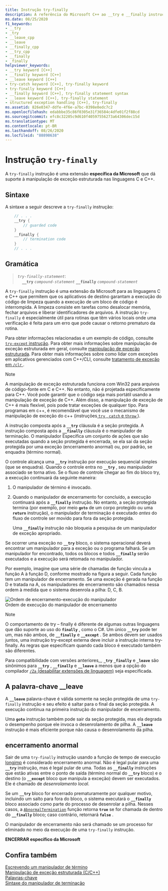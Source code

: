 ```yaml
---
title: Instrução try-finally
description: A referência do Microsoft C++ ao __try e __finally instruções de manipulação de exceção estruturada.
ms.date: 08/25/2020
f1_keywords:
- __try
- _try
- __leave_cpp
- __leave
- __finally_cpp
- __try_cpp
- __finally
- _finally
helpviewer_keywords:
- __try keyword [C++]
- __finally keyword [C++]
- __leave keyword [C++]
- try-catch keyword [C++], try-finally keyword
- try-finally keyword [C++]
- __finally keyword [C++], try-finally statement syntax
- __leave keyword [C++], try-finally statement
- structured exception handling [C++], try-finally
ms.assetid: 826e0347-ddfe-4f6e-a7bc-0398e0edc7c2
ms.openlocfilehash: edabbbe35c86f0305e31f36584c4dfe01f2f88cd
ms.sourcegitcommit: efc8c32205c9d610f40597556273a64306dec15d
ms.translationtype: MT
ms.contentlocale: pt-BR
ms.lasthandoff: 08/26/2020
ms.locfileid: "88898638"
---
```

# <a name="try-finally-statement"></a>Instrução `try-finally`

A `try-finally` instrução é uma extensão **específica da Microsoft** que dá suporte à manipulação de exceção estruturada nas linguagens C e C++.

## <a name="syntax"></a>Sintaxe

A sintaxe a seguir descreve a `try-finally` instrução:

```cpp
    // . . .
    __try {
        // guarded code
    }
    __finally {
        // termination code
    }
    // . . .
```

## <a name="grammar"></a>Gramática

> *`try-finally-statement`*:\
> &emsp;**`__try`** *`compound-statement`* **`__finally`** *`compound-statement`*

A `try-finally` instrução é uma extensão da Microsoft para as linguagens C e C++ que permitem que os aplicativos de destino garantam a execução do código de limpeza quando a execução de um bloco de código é interrompida. A limpeza consiste em tarefas como desalocar memória, fechar arquivos e liberar identificadores de arquivos. A instrução `try-finally` é especialmente útil para rotinas que têm vários locais onde uma verificação é feita para um erro que pode causar o retorno prematuro da rotina.

Para obter informações relacionadas e um exemplo de código, consulte [ `try-except` instrução](../cpp/try-except-statement.md). Para obter mais informações sobre manipulação de exceção estruturada em geral, consulte [manipulação de exceção estruturada](../cpp/structured-exception-handling-c-cpp.md). Para obter mais informações sobre como lidar com exceções em aplicativos gerenciados com C++/CLI, consulte [tratamento de exceção em `/clr` ](../extensions/exception-handling-cpp-component-extensions.md).

> [!NOTE]
> A manipulação de exceção estruturada funciona com Win32 para arquivos de código-fonte em C e C++. No entanto, não é projetada especificamente para C++. Você pode garantir que o código seja mais portátil usando a manipulação de exceção de C++. Além disso, a manipulação de exceção de C++ é mais flexível, pois pode tratar exceções de qualquer tipo. Para programas em c++, é recomendável que você use o mecanismo de manipulação de exceção do c++ (instruções[ `try` , `catch` e `throw` ](../cpp/try-throw-and-catch-statements-cpp.md) ).

A instrução composta após a **`__try`** cláusula é a seção protegida. A instrução composta após a **`__finally`** cláusula é o manipulador de terminação. O manipulador Especifica um conjunto de ações que são executadas quando a seção protegida é encerrada, se ela sai da seção protegida por uma exceção (encerramento anormal) ou, por padrão, se enquadra (término normal).

O controle alcança uma **`__try`** instrução por execução sequencial simples (que se enquadra). Quando o controle entra no **`__try`** , seu manipulador associado se torna ativo. Se o fluxo de controle chegar ao fim do bloco try, a execução continuará da seguinte maneira:

1. O manipulador de término é invocado.

1. Quando o manipulador de encerramento for concluído, a execução continuará após a **`__finally`** instrução. No entanto, a seção protegida termina (por exemplo, por meio **`goto`** de um corpo protegido ou uma **`return`** instrução), o manipulador de terminação é executado *antes* do fluxo de controle ser movido para fora da seção protegida.

   Uma **`__finally`** instrução não bloqueia a pesquisa de um manipulador de exceção apropriado.

Se ocorrer uma exceção no **`__try`** bloco, o sistema operacional deverá encontrar um manipulador para a exceção ou o programa falhará. Se um manipulador for encontrado, todos os blocos e todos **`__finally`** serão executados e a execução será retomada no manipulador.

Por exemplo, imagine que uma série de chamadas de função vincula a função A à função D, conforme mostrado na figura a seguir. Cada função tem um manipulador de encerramento. Se uma exceção é gerada na função D e tratada na A, os manipuladores de encerramento são chamados nessa ordem à medida que o sistema desenrola a pilha: D, C, B.

![Ordem de encerramento&#45;execução do manipulador](../cpp/media/vc38cx1.gif "Ordem de encerramento&#45;execução do manipulador") <br/>
Ordem de execução do manipulador de encerramento

> [!NOTE]
> O comportamento de try – finally é diferente de algumas outras linguagens que dão suporte ao uso do **`finally`** , como o C#.  Um único **`__try`** pode ter um, mas não ambos, de **`__finally`** e **`__except`** .  Se ambos devem ser usados juntos, uma instrução try-except externa deve incluir a instrução interna try-finally.  As regras que especificam quando cada bloco é executado também são diferentes.

Para compatibilidade com versões anteriores,,, **`_try`** **`_finally`** e **`_leave`** são sinônimos para **`__try`** , **`__finally`** e **`__leave`** a menos que a opção do compilador [ `/Za` (desabilitar extensões de linguagem)](../build/reference/za-ze-disable-language-extensions.md) seja especificada.

## <a name="the-__leave-keyword"></a>A palavra-chave __leave

A **`__leave`** palavra-chave é válida somente na seção protegida de uma `try-finally` instrução e seu efeito é saltar para o final da seção protegida. A execução continua na primeira instrução do manipulador de encerramento.

Uma **`goto`** instrução também pode sair da seção protegida, mas ela degrada o desempenho porque ele invoca o desenrolamento de pilha. A **`__leave`** instrução é mais eficiente porque não causa o desenrolamento da pilha.

## <a name="abnormal-termination"></a>encerramento anormal

Sair de uma `try-finally` instrução usando a função de tempo de execução [longjmp](../c-runtime-library/reference/longjmp.md) é considerado encerramento anormal. Não é legal pular para uma **`__try`** instrução, mas é legal pular de uma. Todas as **`__finally`** instruções que estão ativas entre o ponto de saída (término normal do **`__try`** bloco) e o destino (o **`__except`** bloco que manipula a exceção) devem ser executados. Ele é chamado de *desenrolamento local*.

Se um **`__try`** bloco for encerrado prematuramente por qualquer motivo, incluindo um salto para fora do bloco, o sistema executará o **`__finally`** bloco associado como parte do processo de desenrolar a pilha. Nesses casos, a [`AbnormalTermination`](/windows/win32/Debug/abnormaltermination) função retorna **`true`** se for chamada de dentro do **`__finally`** bloco; caso contrário, retornará **`false`** .

O manipulador de encerramento não será chamado se um processo for eliminado no meio da execução de uma `try-finally` instrução.

**ENCERRAR específico da Microsoft**

## <a name="see-also"></a>Confira também

[Escrevendo um manipulador de término](../cpp/writing-a-termination-handler.md)<br/>
[Manipulação de exceção estruturada (C/C++)](../cpp/structured-exception-handling-c-cpp.md)<br/>
[Palavras-chave](../cpp/keywords-cpp.md)<br/>
[Sintaxe do manipulador de terminação](/windows/win32/Debug/termination-handler-syntax)
